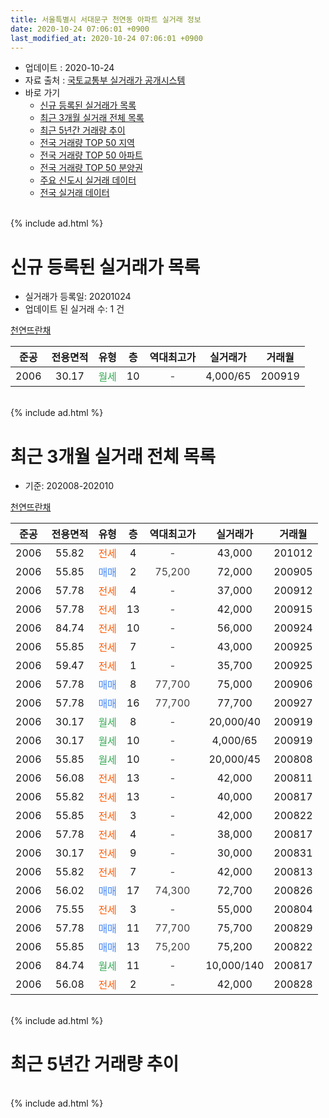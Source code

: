 ```yaml
---
title: 서울특별시 서대문구 천연동 아파트 실거래 정보
date: 2020-10-24 07:06:01 +0900
last_modified_at: 2020-10-24 07:06:01 +0900
---
```


* 업데이트 : 2020-10-24
* 자료 출처 : [국토교통부 실거래가 공개시스템](http://rt.molit.go.kr)
* 바로 가기
    * [신규 등록된 실거래가 목록](#신규-등록된-실거래가-목록)
    * [최근 3개월 실거래 전체 목록](#최근-3개월-실거래-전체-목록)
    * [최근 5년간 거래량 추이](#최근-5년간-거래량-추이)
    * [전국 거래량 TOP 50 지역](https://inasie.github.io/apt-trade-info/최근-3개월-전국에서-가장-거래가-많이-발생한-지역)
    * [전국 거래량 TOP 50 아파트](https://inasie.github.io/apt-trade-info/최근-3개월-전국에서-가장-거래가-많이-발생한-아파트)
    * [전국 거래량 TOP 50 분양권](https://inasie.github.io/apt-trade-info/최근-3개월-전국에서-가장-거래가-많이-발생한-분양권)
    * [주요 신도시 실거래 데이터](https://inasie.github.io/apt-trade-info/주요-신도시)
    * [전국 실거래 데이터](https://inasie.github.io/apt-trade-info/전국)
<br>
{% include ad.html %}
<br>

# 신규 등록된 실거래가 목록
* 실거래가 등록일: 20201024
* 업데이트 된 실거래 수: 1 건


[천연뜨란채](https://search.naver.com/search.naver?query=%EC%84%9C%EC%9A%B8%ED%8A%B9%EB%B3%84%EC%8B%9C+%EC%84%9C%EB%8C%80%EB%AC%B8%EA%B5%AC+%EC%B2%9C%EC%97%B0%EB%8F%99+%EC%B2%9C%EC%97%B0%EB%9C%A8%EB%9E%80%EC%B1%84)

|준공|전용면적|유형|층|역대최고가|실거래가|거래월|
|:---:|:---:|:---:|:---:|:---:|:---:|:---:|
|2006|30.17|<span style="color:#34a853">월세</span>|10|<span style="color:#444444">-</span>|4,000/65|200919|


<br>
{% include ad.html %}
<br>

# 최근 3개월 실거래 전체 목록
* 기준: 202008-202010


[천연뜨란채](https://search.naver.com/search.naver?query=%EC%84%9C%EC%9A%B8%ED%8A%B9%EB%B3%84%EC%8B%9C+%EC%84%9C%EB%8C%80%EB%AC%B8%EA%B5%AC+%EC%B2%9C%EC%97%B0%EB%8F%99+%EC%B2%9C%EC%97%B0%EB%9C%A8%EB%9E%80%EC%B1%84)

|준공|전용면적|유형|층|역대최고가|실거래가|거래월|
|:---:|:---:|:---:|:---:|:---:|:---:|:---:|
|2006|55.82|<span style="color:#ff5a00">전세</span>|4|<span style="color:#444444">-</span>|43,000|201012|
|2006|55.85|<span style="color:#4285f3">매매</span>|2|<span style="color:#444444">75,200</span>|72,000|200905|
|2006|57.78|<span style="color:#ff5a00">전세</span>|4|<span style="color:#444444">-</span>|37,000|200912|
|2006|57.78|<span style="color:#ff5a00">전세</span>|13|<span style="color:#444444">-</span>|42,000|200915|
|2006|84.74|<span style="color:#ff5a00">전세</span>|10|<span style="color:#444444">-</span>|56,000|200924|
|2006|55.85|<span style="color:#ff5a00">전세</span>|7|<span style="color:#444444">-</span>|43,000|200925|
|2006|59.47|<span style="color:#ff5a00">전세</span>|1|<span style="color:#444444">-</span>|35,700|200925|
|2006|57.78|<span style="color:#4285f3">매매</span>|8|<span style="color:#444444">77,700</span>|75,000|200906|
|2006|57.78|<span style="color:#4285f3">매매</span>|16|<span style="color:#444444">77,700</span>|77,700|200927|
|2006|30.17|<span style="color:#34a853">월세</span>|8|<span style="color:#444444">-</span>|20,000/40|200919|
|2006|30.17|<span style="color:#34a853">월세</span>|10|<span style="color:#444444">-</span>|4,000/65|200919|
|2006|55.85|<span style="color:#34a853">월세</span>|10|<span style="color:#444444">-</span>|20,000/45|200808|
|2006|56.08|<span style="color:#ff5a00">전세</span>|13|<span style="color:#444444">-</span>|42,000|200811|
|2006|55.82|<span style="color:#ff5a00">전세</span>|13|<span style="color:#444444">-</span>|40,000|200817|
|2006|55.85|<span style="color:#ff5a00">전세</span>|3|<span style="color:#444444">-</span>|42,000|200822|
|2006|57.78|<span style="color:#ff5a00">전세</span>|4|<span style="color:#444444">-</span>|38,000|200817|
|2006|30.17|<span style="color:#ff5a00">전세</span>|9|<span style="color:#444444">-</span>|30,000|200831|
|2006|55.82|<span style="color:#ff5a00">전세</span>|7|<span style="color:#444444">-</span>|42,000|200813|
|2006|56.02|<span style="color:#4285f3">매매</span>|17|<span style="color:#444444">74,300</span>|72,700|200826|
|2006|75.55|<span style="color:#ff5a00">전세</span>|3|<span style="color:#444444">-</span>|55,000|200804|
|2006|57.78|<span style="color:#4285f3">매매</span>|11|<span style="color:#444444">77,700</span>|75,700|200829|
|2006|55.85|<span style="color:#4285f3">매매</span>|13|<span style="color:#444444">75,200</span>|75,200|200822|
|2006|84.74|<span style="color:#34a853">월세</span>|11|<span style="color:#444444">-</span>|10,000/140|200817|
|2006|56.08|<span style="color:#ff5a00">전세</span>|2|<span style="color:#444444">-</span>|42,000|200828|


<br>
{% include ad.html %}
<br>

# 최근 5년간 거래량 추이


<div style="width:100%;">
    <canvas id="deal_progress" height="200"></canvas>
</div>

<script>
new Chart(document.getElementById("deal_progress"), {
    type: 'line',
    data: {
        labels: ['201510','201511','201512','201601','201602','201603','201604','201605','201606','201607','201608','201609','201610','201611','201612','201701','201702','201703','201704','201705','201706','201707','201708','201709','201710','201711','201712','201801','201802','201803','201804','201805','201806','201807','201808','201809','201810','201811','201812','201901','201902','201903','201904','201905','201906','201907','201908','201909','201910','201911','201912','202001','202002','202003','202004','202005','202006','202007','202008','202009','202010'],
        datasets: [{
            label: '매매',
            pointRadius: 1,
            data: [8, 2, 2, 5, 5, 7, 6, 2, 10, 2, 5, 7, 12, 8, 7, 2, 5, 3, 1, 9, 6, 10, 8, 4, 11, 11, 9, 6, 10, 5, 6, 1, 7, 2, 3, 10, 2, 3, 0, 0, 1, 2, 1, 2, 3, 4, 6, 6, 18, 20, 8, 13, 10, 2, 1, 0, 16, 19, 3, 3, 0],
            borderColor: "rgba(255, 201, 14, 1)",
            backgroundColor: "rgba(255, 201, 14, 0.5)",
            fill: false,
            lineTension: 0
        },{
            label: '전월세',
            pointRadius: 1,
            data: [8, 7, 13, 10, 11, 3, 14, 10, 14, 7, 10, 8, 8, 5, 10, 17, 8, 10, 7, 10, 4, 16, 8, 11, 6, 5, 8, 11, 10, 14, 11, 9, 10, 8, 9, 10, 12, 8, 10, 13, 12, 9, 5, 7, 7, 8, 10, 6, 9, 16, 14, 17, 10, 9, 9, 6, 9, 14, 10, 7, 1],
            borderColor: "rgba(0, 141, 185, 1)",
            backgroundColor: "rgba(0, 141, 185, 0.5)",
            fill: false,
            lineTension: 0
        }
        ]
    },
    options: {
        responsive: true,
        title: {
            display: false
        },
        tooltips: {
            mode: 'index',
            intersect: false
        },
        hover: {
            mode: 'nearest',
            intersect: true
        },
        scales: {
            xAxes: [{
                display: true,
                scaleLabel: {
                    display: true,
                    labelString: '년/월'
                }
            }],
            yAxes: [{
                display: true,
                ticks: {
                    suggestedMin: 0,
                },
                scaleLabel: {
                    display: true,
                    labelString: '실거래 수'
                }
            }]
        }
    }
});

</script>


<br>
{% include ad.html %}
<br>

